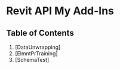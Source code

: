 # Revit API My Add-Ins
## Table of Contents 
1. [DataUnwrapping]
2. [ElmntPrTraining]
3. [SchemaTest]
